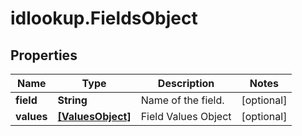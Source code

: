 # idlookup.FieldsObject

## Properties

Name | Type | Description | Notes
------------ | ------------- | ------------- | -------------
**field** | **String** | Name of the field. | [optional] 
**values** | [**[ValuesObject]**](ValuesObject.md) | Field Values Object | [optional] 


